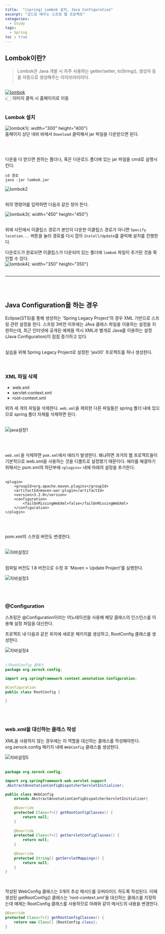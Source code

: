 ```yaml
---
title:  "[spring] Lombok 설치, Java Configuration"
excerpt: "코드로 배우는 스프링 웹 프로젝트"
categories: 
  - Study
tags: 
  - Spring
toc : true
---
```


## Lombok이란?
>Lombok은 Java 개발 시 자주 사용하는 getter/setter, toString(), 생성자 등을 자동으로 생성해주는 라이브러리이다. <br><br>

[![lombok](https://user-images.githubusercontent.com/70805241/118827780-a9cab880-b8f7-11eb-82c2-984772a57a0e.png)](https://projectlombok.org/) <br> 👆🏻 이미지 클릭 시 홈페이지로 이동 <br><br>


### Lombok 설치

![lombok1](https://user-images.githubusercontent.com/70805241/118827702-94558e80-b8f7-11eb-97e9-25119ab58405.png){: width="300" height="400"} <br>
홈페이지 상단 네비 바에서 `Download` 클릭해서 jar 파일을 다운받으면 된다.

<br><br>

다운을 다 받으면 원하는 폴더나, 혹은 다운로드 폴더에 있는 jar 파일을 cmd로 실행시킨다.

```
cd 경로
java -jar lombok.jar
```

![lombok2](https://user-images.githubusercontent.com/70805241/118828468-42f9cf00-b8f8-11eb-9778-79ddc03ad937.png) <br><br>


위의 명령어를 입력하면 다음과 같은 창이 뜬다. <br>

![lombok3](https://user-images.githubusercontent.com/70805241/118828730-7ccad580-b8f8-11eb-932d-82378b434b1d.png){: width="450" height="450"} <br><br>

위에 사진에서 이클립스 경로가 본인이 다운한 이클립스 경로가 아니면 `Specify location...` 버튼을 눌러 경로를 다시 잡아 `Install/Update`를 클릭해 설치를 진행한다. <br>

다운로드가 완료되면 이클립스가 다운되어 있는 폴더에 `lombok` 파일이 추가된 것을 확인할 수 있다. <br> ![lombok4](https://user-images.githubusercontent.com/70805241/118829227-e4812080-b8f8-11eb-8c91-a5e3f56bf1fa.png){: width="350" height="350"}
<br><br>

-----------------

<br><br>

## Java Configuration을 하는 경우
Eclipse(STS)를 통해 생성하는 'Spring Legacy Project'의 경우 XML 기반으로 스프링 관련 설정을 한다. 스프링 3버전 이후에는 JAva 클래스 파일을 이용하는 설정을 지원하는데, 최근 인터넷에 공개된 예제들 역시 XML과 별개로 Java를 이용하는 설정(Java Configuration)이 점점 증가하고 있다. <br><br>


실습을 위해 Spring Legacy Project로 설정한 'jex00' 프로젝트를 하나 생성한다. <br>
<br><br>

### XML 파일 삭제

- web.xml
- servlet-context.xml
- root-context.xml

위의 세 개의 파일을 삭제한다. `web.xml`을 제외한 다른 파일들은 spring 폴더 내에 있으므로 spring 폴더 자체를 삭제하면 된다.<br><br>

![java설정1](https://user-images.githubusercontent.com/70805241/118835291-cf5ac080-b8fd-11eb-9135-dd3fed96d3d5.png) 

<br><br>

`web.xml`을 삭제하면 `pom.xml`에서 에러가 발생한다. 왜냐하면 과거의 웹 프로젝트들이 기본적으로 web.xml을 사용하는 것을 디폴트로 설정했기 때문이다. 에러를 해결하기 위해서는 pom.xml의 하단부에 `<plugins>` 내에 아래의 설정을 추가한다. <br><br>

```
<plugin>
    <groupId>org.apache.maven.plugins</groupId>
    <artifactId>maven-war-plugin</artifactId>
    <version>3.2.0</version>
    <configuration>
        <failOnMissingWebXml>false</failOnMissingWebXml>
    </configuration>
</plugin>
```

<br><br>

pom.xml의 스프링 버전도 변경한다. <br><br>

![자바설정2](https://user-images.githubusercontent.com/70805241/118836075-85260f00-b8fe-11eb-983a-bbe6be36eb4b.png) <br><br>

컴파일 버전도 1.8 버전으로 수정 후 'Maven > Update Project'를 실행한다. <br>

![자바설정3](https://user-images.githubusercontent.com/70805241/118836218-a2f37400-b8fe-11eb-870f-0e1e22362066.png)

<br><br>



### @Configuration
스프링은 @Configuration이라는 어노테이션을 사용해 해당 클래스의 인스턴스를 이용해 설정 파일을 대신한다. <br>

프로젝트 내 다음과 같은 위치에 새로운 패키지를 생성하고, RootConfig 클래스를 생성한다. <br> 

![자바설정4](https://user-images.githubusercontent.com/70805241/118842075-d7b5fa00-b903-11eb-8209-21d9895f9088.png)<br><br>

```java
//RootConfig 클래스
package org.zerock.config;

import org.springframework.context.annotation.Configuration;

@Configuration
public class RootConfig {

}
```

<br><br>

### web.xml을 대신하는 클래스 작성
XML을 사용하지 않는 경우에는 이 역할을 대신하는 클래스를 작성해야한다. org.zerock.config 패키지 내에 `WebConfig` 클래스를 생성한다.  <br>

![자바설정5](https://user-images.githubusercontent.com/70805241/118842206-f5835f00-b903-11eb-8265-c4262ea1480e.png) <br><br>

```java
package org.zerock.config;

import org.springframework.web.servlet.support
.AbstractAnnotationConfigDispatcherServletInitializer;

public class WebConfig 
	extends AbstractAnnotationConfigDispatcherServletInitializer{
	
	@Override
	protected Class<?>[] getRootConfigClasses() {
		return null;
	}
	
	@Override
	protected Class<?>[] getServletConfigClasses() {
		return null;
	}
	
	@Override
	protected String[] getServletMappings() {
		return null;
	}
}
```

<br>

작성된 WebConfig 클래스는 3개의 추상 메서드를 오버라이드 하도록 작성된다. 이때 생성된 getRootConfig() 클래스는 'root-context.xml'을 대신하는 클래스를 지정하는데 예제는 RootConfig 클래스를 사용하므로 아래와 같이 메서드의 내용을 변경한다. <br>

```java
@Override
protected Class<?>[] getRootConfigClasses() {
    return new Class[] {RootConfig.class};
}
```